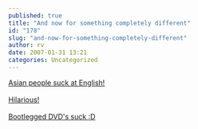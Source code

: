 ```yaml
---
published: true
title: "And now for something completely different"
id: "178"
slug: "and-now-for-something-completely-different"
author: rv
date: 2007-01-31 13:21
categories: Uncategorized
---
```

<a href="http://winterson.com/2005/06/episode-iii-backstroke-of-west.html">Asian people suck at English!</a><br /><br /><a href="http://community.livejournal.com/playthedamncard/550933.html">Hilarious!</a><br /><br /><a href="http://community.livejournal.com/playthedamncard/550933.html">Bootlegged DVD's suck :D</a><br /><br /><a href="http://winterson.com/2005/06/episode-iii-backstroke-of-west.html"> </a>